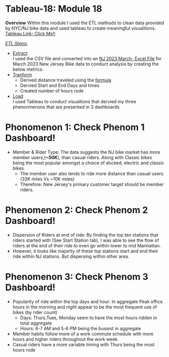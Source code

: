 # Tableau-18: Module 18

**Overview**
Within this module I used the ETL methods to clean data provided by NYC/NJ bike data and used tableau to create meaningful visualitions. <br>
[Tableau Link- Click Me!!](https://public.tableau.com/app/profile/dj.thapa/viz/Hw18Final/Phenomenon1-RiderType)<br>

*<ins>ETL Steps:</ins>*
* <ins>Extract</ins> <br> I used the CSV file and converted into an [NJ 2023 March- Excel File](https://github.com/djthapa22/Tableau-18/blob/main/Resource/JC-202303.2.0-citibike-tripdata.xlsm) for March 2023 New Jersey Bike data to conduct analysis by creating the below metrics:
* <ins>Tranform</ins> <br> 
  * Derived distance traveled using the [formula](https://www.exceldemy.com/calculate-distance-between-two-gps-coordinates-excel/)
  * Dervied Start and End Days and times
  * Created number of hours rode
* <ins>Load</ins> <br> I used Tableau to conduct visualtions that dervied my three phenonmenons that are presented in 3 dashboards


# Phonomenon 1: Check Phenom 1 Dashboard! <br>
* Member & Rider Type: The data suggests the NJ bike market has more member users,(<b>~50K</b>), than casual riders. Along with Classic bikes being the most popular amongst a choice of docked, electric and classic bikes. 
  * The member user also tends to ride more distance than casual users (33K miles Vs ~10K miles)
  * Therefore: New Jersey's primary customer target should be member riders.

# Phenomenon 2:  Check Phenom 2 Dashboard!<br> 
* Dispersion of Riders at end of ride: By finding the top ten stations that riders started with (See Start Station tab), I was able to see the flow of riders at the end of their ride to even go within lower to mid Manhattan. 
 * However, it looks like majority of these top stations start and end their ride within NJ stations. But dispersing within other area.

# Phenomenon 3: Check Phenom 3 Dashboard! <br>
* Popularity of ride within the top days and hour: In aggregate Peak office hours in the morning and night appear to be the most frequent use of bikes (by rider count)
  * Days:  Thurs,Tues, Monday seem to have the most hours ridden in total aggregate
  * Hours: 6-7 AM and 5-6 PM being the busiest in aggregate
* Member habits follow more of a work commute schedule with more hours and higher riders throughout the work week.
* Casual riders have a more variable timing with Thurs being the most hours rode


